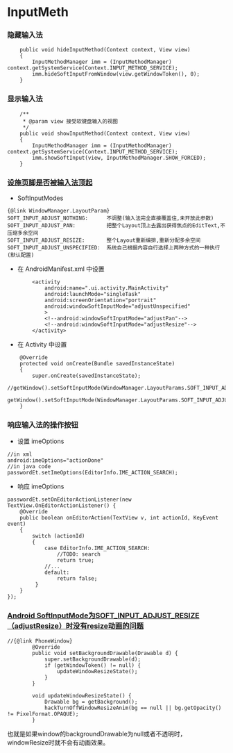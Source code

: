 # InputMeth #

### 隐藏输入法

```
    public void hideInputMethod(Context context, View view)
    {
        InputMethodManager imm = (InputMethodManager) context.getSystemService(Context.INPUT_METHOD_SERVICE);
        imm.hideSoftInputFromWindow(view.getWindowToken(), 0);
    }
```
### 显示输入法

```
    /**
     * @param view 接受软键盘输入的视图
     */
    public void showInputMethod(Context context, View view)
    {
        InputMethodManager imm = (InputMethodManager) context.getSystemService(Context.INPUT_METHOD_SERVICE);
        imm.showSoftInput(view, InputMethodManager.SHOW_FORCED);
    }
```

### [设施页脚是否被输入法顶起](http://www.educity.cn/wenda/179416.html)

- SoftInputModes

```
{@link WindowManager.LayoutParam}
SOFT_INPUT_ADJUST_NOTHING:      不调整(输入法完全直接覆盖住,未开放此参数)
SOFT_INPUT_ADJUST_PAN:          把整个Layout顶上去露出获得焦点的EditText,不压缩多余空间
SOFT_INPUT_ADJUST_RESIZE:       整个Layout重新编排,重新分配多余空间
SOFT_INPUT_ADJUST_UNSPECIFIED:  系统自己根据内容自行选择上两种方式的一种执行(默认配置)
```
- 在 AndroidManifest.xml 中设置

```
        <activity
            android:name=".ui.activity.MainActivity"
            android:launchMode="singleTask"
            android:screenOrientation="portrait"
            android:windowSoftInputMode="adjustUnspecified"
            >
            <!--android:windowSoftInputMode="adjustPan"-->
            <!--android:windowSoftInputMode="adjustResize"-->
        </activity>
```

- 在 Activity 中设置

```
    @Override
    protected void onCreate(Bundle savedInstanceState)
    {
        super.onCreate(savedInstanceState);
        //getWindow().setSoftInputMode(WindowManager.LayoutParams.SOFT_INPUT_ADJUST_RESIZE);
        getWindow().setSoftInputMode(WindowManager.LayoutParams.SOFT_INPUT_ADJUST_PAN);
    }
```

### 响应输入法的操作按钮
- 设置 imeOptions

```
//in xml
android:imeOptions="actionDone"
//in java code
passwordEt.setImeOptions(EditorInfo.IME_ACTION_SEARCH);
```

- 响应 imeOptions

```
passwordEt.setOnEditorActionListener(new TextView.OnEditorActionListener() {
    @Override
    public boolean onEditorAction(TextView v, int actionId, KeyEvent event)
    {
        switch (actionId)
        {
            case EditorInfo.IME_ACTION_SEARCH:
                //TODO: search
                return true;
            //...
            default:
                return false;
         }
    }
});
```


### [Android SoftInputMode为SOFT_INPUT_ADJUST_RESIZE（adjustResize）时没有resize动画的问题](http://blog.csdn.net/yellowcath/article/details/45893333)

```
//{@link PhoneWindow}
        @Override
        public void setBackgroundDrawable(Drawable d) {
            super.setBackgroundDrawable(d);
            if (getWindowToken() != null) {
                updateWindowResizeState();
            }
        }
        
        void updateWindowResizeState() {
            Drawable bg = getBackground();
            hackTurnOffWindowResizeAnim(bg == null || bg.getOpacity() != PixelFormat.OPAQUE);
        }
```
也就是如果window的backgroundDrawable为null或者不透明时，windowResize时就不会有动画效果。